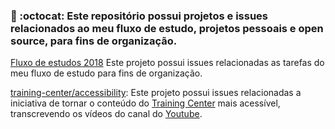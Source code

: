 
### :bookmark: :octocat: Este repositório possui projetos e issues relacionados ao meu fluxo de estudo, projetos pessoais e open source, para fins de organização. 

[Fluxo de estudos 2018](https://github.com/felipedotcom/WorkFlow/projects/3) Este projeto possui issues relacionadas as tarefas do meu fluxo de estudo para fins de organização.


[training-center/accessibility](https://github.com/felipedotcom/WorkFlow/projects/4): Este projeto possui issues relacionadas a iniciativa de tornar o conteúdo do [Training Center](https://github.com/training-center) mais acessível, transcrevendo os vídeos do canal do [Youtube](https://www.youtube.com/c/TrainingCenterChannel). 
